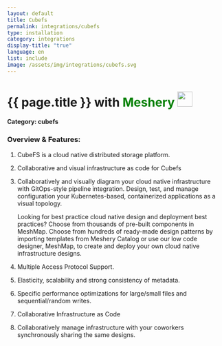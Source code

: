 ```yaml
---
layout: default
title: Cubefs
permalink: integrations/cubefs
type: installation
category: integrations
display-title: "true"
language: en
list: include
image: /assets/img/integrations/cubefs.svg
---
```


<h1>{{ page.title }} with <span style="font-weight: bold; color: green;">Meshery</span> <img src="{{ page.image }}" style="width: 35px; height: 35px;" /></h1>


#### Category: cubefs

### Overview & Features:
1. CubeFS is a cloud native distributed storage platform. 

2. Collaborative and visual infrastructure as code for Cubefs

4. 
    Collaboratively and visually diagram your cloud native infrastructure with GitOps-style pipeline integration. Design, test, and manage configuration your Kubernetes-based, containerized applications as a visual topology.



    Looking for best practice cloud native design and deployment best practices? Choose from thousands of pre-built components in MeshMap. Choose from hundreds of ready-made design patterns by importing templates from Meshery Catalog or use our low code designer, MeshMap, to create and deploy your own cloud native infrastructure designs.



5. Multiple Access Protocol Support.

6. Elasticity, scalability and strong consistency of metadata.

7. Specific performance optimizations for large/small files and sequential/random writes.

8. Collaborative Infrastructure as Code

9. Collaboratively manage infrastructure with your coworkers synchronously sharing the same designs.

